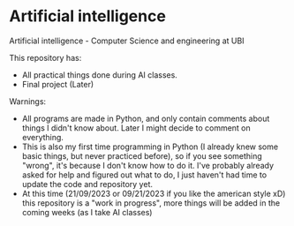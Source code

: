 # Artificial intelligence

 Artificial intelligence - Computer Science and engineering at UBI

 This repository has:
- All practical things done during AI classes.
- Final project (Later) 

Warnings:
- All programs are made in Python, and only contain comments about things I didn't know about. Later I might decide to comment on everything.
- This is also my first time programming in Python (I already knew some basic things, but never practiced before), so if you see something "wrong", it's because I don't know how to do it. I've probably already asked for help and figured out what to do, I just haven't had time to update the code and repository yet.
- At this time (21/09/2023 or 09/21/2023 if you like the american style xD) this repository is a "work in progress", more things will be added in the coming weeks (as I take AI classes)
